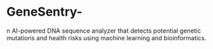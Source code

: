 # GeneSentry-
n AI-powered DNA sequence analyzer that detects potential genetic mutations and health risks using machine learning and bioinformatics.
